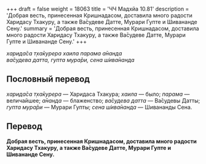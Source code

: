 +++
draft = false
weight = 18063
title = 'ЧЧ Мадхйа 10.81'
description = 'Добрая весть, принесенная Кришнадасом, доставила много радости Харидасу Тхакуру, а также Ва̄судеве Датте, Мурари Гупте и Шивананде Сену.'
summary = 'Добрая весть, принесенная Кришнадасом, доставила много радости Харидасу Тхакуру, а также Ва̄судеве Датте, Мурари Гупте и Шивананде Сену.'
+++

_харида̄са т̣ха̄курера хаила парама а̄нанда  
ва̄судева датта, гупта мура̄ри, сена ш́ива̄нанда_

## Пословный перевод

_харида̄са_ _т̣ха̄курера_ — Харидаса Тхакура; _хаила_ — было; _парама_ — величайшее; _а̄нанда_ — блаженство; _ва̄судева_ _датта_ — Ва̄судевы Датты; _гупта_ _мура̄ри_ — Мурари Гупты; _сена_ _ш́ива̄нанда_ — Шивананды Сена.

## Перевод

**Добрая весть, принесенная Кришнадасом, доставила много радости Харидасу Тхакуру, а также Ва̄судеве Датте, Мурари Гупте и Шивананде Сену.**
